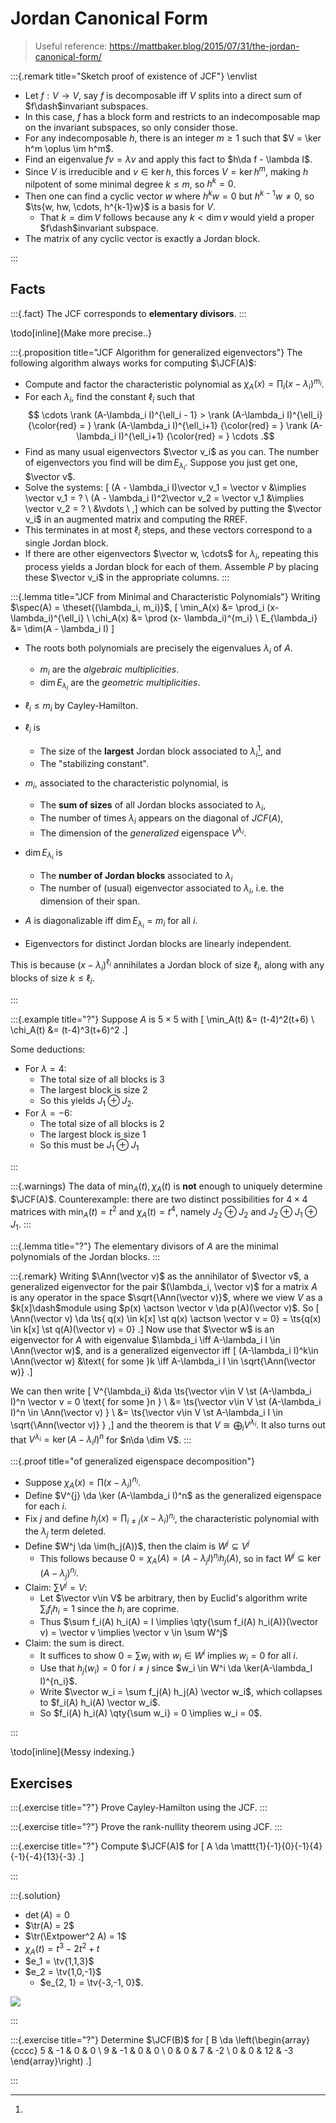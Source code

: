 # Jordan Canonical Form

> Useful reference: <https://mattbaker.blog/2015/07/31/the-jordan-canonical-form/>


:::{.remark title="Sketch proof of existence of JCF"}
\envlist

- Let $f:V\to V$, say $f$ is decomposable iff $V$ splits into a direct sum of $f\dash$invariant subspaces.
- In this case, $f$ has a block form and restricts to an indecomposable map on the invariant subspaces, so only consider those.
- For any indecomposable $h$, there is an integer $m\geq 1$ such that $V = \ker h^m \oplus \im h^m$.
- Find an eigenvalue $fv = \lambda v$ and apply this fact to $h\da f - \lambda I$.
- Since $V$ is irreducible and $v\in \ker h$, this forces $V = \ker h^m$, making $h$ nilpotent of some minimal degree $k\leq m$, so $h^k = 0$.
- Then one can find a cyclic vector $w$ where $h^kw = 0$ but $h^{k-1}w \neq 0$, so $\ts{w, hw, \cdots, h^{k-1}w}$ is a basis for $V$.
  - That $k=\dim V$ follows because any $k< \dim v$ would yield a proper $f\dash$invariant subspace.
- The matrix of any cyclic vector is exactly a Jordan block.

:::


## Facts

:::{.fact}
The JCF corresponds to **elementary divisors**.
:::

\todo[inline]{Make more precise..}

:::{.proposition title="JCF Algorithm for generalized eigenvectors"}
The following algorithm always works for computing $\JCF(A)$:

- Compute and factor the characteristic polynomial as $\chi_A(x) = \prod_{i} (x-\lambda_i)^{m_i}$.
- For each $\lambda_i$, find the constant $\ell_i$ such that
$$
\cdots \rank (A-\lambda_i I)^{\ell_i - 1} > \rank (A-\lambda_i I)^{\ell_i} {\color{red} = } \rank (A-\lambda_i I)^{\ell_i+1} {\color{red} = } \rank (A-\lambda_i I)^{\ell_i+1} {\color{red} = } \cdots
.$$
- Find as many usual eigenvectors $\vector v_i$ as you can.
   The number of eigenvectors you find will be $\dim E_{\lambda_i}$.
  Suppose you just get one, $\vector v$.
- Solve the systems:
\[
(A - \lambda_i I)\vector v_1 = \vector v &\implies \vector v_1 = ? \\
(A - \lambda_i I)^2\vector v_2 = \vector v_1 &\implies \vector v_2 = ? \\
&\vdots \\
,\]
  which can be solved by putting the $\vector v_i$ in an augmented matrix and computing the RREF.
- This terminates in at most $\ell_i$ steps, and these vectors correspond to a single Jordan block.
- If there are other eigenvectors $\vector w, \cdots$ for $\lambda_i$, repeating this process yields a Jordan block for each of them.
  Assemble $P$ by placing these $\vector v_i$ in the appropriate columns.
:::

:::{.lemma title="JCF from Minimal and Characteristic Polynomials"}
Writing $\spec(A) = \theset{(\lambda_i, m_i)}$,
\[
\min_A(x) &= \prod_i (x- \lambda_i)^{\ell_i} \\
\chi_A(x) &= \prod (x- \lambda_i)^{m_i} \\
E_{\lambda_i} &= \dim(A - \lambda_i I)
\]

- The roots both polynomials are precisely the eigenvalues $\lambda_i$ of $A$.
  - $m_i$ are the *algebraic multiplicities*.
  - $\dim E_{\lambda_i}$ are the *geometric multiplicities*.

- $\ell_i \leq m_i$ by Cayley-Hamilton.

- $\ell_i$ is
  - The size of the **largest** Jordan block associated to $\lambda_i$[^why_largest_block], and 
  - The "stabilizing constant".

- $m_i$, associated to the characteristic polynomial, is
  - The **sum of sizes** of all Jordan blocks associated to $\lambda_i$, 
  - The number of times $\lambda_i$ appears on the diagonal of $JCF(A)$, 
  - The dimension of the *generalized* eigenspace $V^{\lambda_i}$.

- $\dim E_{\lambda_i}$ is 
  - The **number of Jordan blocks** associated to $\lambda_i$
  - The number of (usual) eigenvector associated to $\lambda_i$, i.e. the dimension of their span.

- $A$ is diagonalizable iff $\dim E_{\lambda_i} = m_i$ for all $i$.
- Eigenvectors for distinct Jordan blocks are linearly independent.

[^why_largest_block]: 
This is because $(x-\lambda_i)^{\ell_i}$ annihilates a Jordan block of size $\ell_i$, along with any blocks of size $k\leq \ell_i$.

:::

:::{.example title="?"}
Suppose $A$ is $5\times 5$ with 
\[
\min_A(t) &= (t-4)^2(t+6) \\
\chi_A(t) &= (t-4)^3(t+6)^2
.\]

Some deductions:

- For $\lambda = 4$:
  - The total size of all blocks is 3
  - The largest block is size 2
  - So this yields $J_1 \oplus J_2$.
- For $\lambda = -6$:
  - The total size of all blocks is 2
  - The largest block is size 1
  - So this must be $J_1 \oplus J_1$

:::

:::{.warnings}
The data of $\min_A(t), \chi_A(t)$ is **not** enough to uniquely determine $\JCF(A)$.
Counterexample: there are two distinct possibilities for $4\times 4$ matrices with $\min_A(t) = t^2$ and $\chi_A(t) = t^4$, namely $J_2 \oplus J_2$ and $J_2 \oplus J_1 \oplus J_1$.
:::

:::{.lemma title="?"}
The elementary divisors of $A$ are the minimal polynomials of the Jordan blocks.
:::

:::{.remark}
Writing $\Ann(\vector v)$ as the annihilator of $\vector v$, a generalized eigenvector for the pair $(\lambda_i, \vector v)$ for a matrix $A$ is any operator in the space $\sqrt{\Ann(\vector v)}$, where we view $V$ as a $k[x]\dash$module using $p(x) \actson \vector v \da p(A)(\vector v)$.
So 
\[
\Ann(\vector v) \da \ts{ q(x) \in k[x] \st q(x) \actson \vector v = 0} = \ts{q(x) \in k[x] \st q(A)(\vector v) = 0}
.\]
Now use that $\vector w$ is an eigenvector for $A$ with eigenvalue $\lambda_i \iff A-\lambda_i I \in \Ann(\vector w)$, and is a generalized eigenvector iff
\[
(A-\lambda_i I)^k\in \Ann(\vector w) &\text{ for some }k \iff A-\lambda_i I \in \sqrt{\Ann(\vector w)}
.\]

We can then write
\[
V^{\lambda_i} 
&\da \ts{\vector v\in V \st (A-\lambda_i I)^n \vector v = 0 \text{ for some }n } \\
&= \ts{\vector v\in V \st (A-\lambda_i I)^n \in \Ann(\vector v) } \\
&= \ts{\vector v\in V \st A-\lambda_i I \in \sqrt{\Ann(\vector v)} } 
,\]
and the theorem is that $V \cong \bigoplus_i V^{\lambda_i}$.
It also turns out that $V^{\lambda_i} = \ker (A-\lambda_i I)^n$ for $n\da \dim V$.
:::

:::{.proof title="of generalized eigenspace decomposition"}

- Suppose $\chi_A(x) = \prod (x-\lambda_i)^{n_i}$.
- Define $V^{j} \da \ker (A-\lambda_i I)^n$ as the generalized eigenspace for each $i$.
- Fix $j$ and define $h_j(x) = \prod_{i\neq j}(x-\lambda_i)^{n_i}$, the characteristic polynomial with the $\lambda_j$ term deleted.
- Define $W^j \da \im(h_j(A))$, then the claim is $W^j \subseteq V^j$
  - This follows because $0 = \chi_A(A) = (A-\lambda_j I)^{n_j} h_j(A)$, so in fact $W^j \subseteq \ker (A - \lambda_j)^{n_j}$.
- Claim: $\sum V^j = V$:
  - Let $\vector v\in V$ be arbitrary, then by Euclid's algorithm write $\sum_i f_i h_i = 1$ since the $h_i$ are coprime.
  - Thus $\sum f_i(A) h_i(A) = I \implies \qty{\sum f_i(A) h_i(A)}(\vector v) = \vector v \implies \vector v \in \sum W^j$
- Claim: the sum is direct.
  - It suffices to show $0=\sum w_i$ with $w_i \in W^i$ implies $w_i =0$ for all $i$.
  - Use that $h_j(w_i) = 0$ for $i\neq j$ since $w_i \in W^i \da \ker(A-\lambda_I I)^{n_i}$.
  - Write $\vector w_i = \sum f_j(A) h_j(A) \vector w_i$, which collapses to $f_i(A) h_i(A) \vector w_i$.
  - So $f_i(A) h_i(A) \qty{\sum w_i} = 0 \implies w_i = 0$.

:::

\todo[inline]{Messy indexing.}


## Exercises

:::{.exercise title="?"}
Prove Cayley-Hamilton using the JCF.
:::

:::{.exercise title="?"}
Prove the rank-nullity theorem using JCF.
:::

:::{.exercise title="?"}
Compute $\JCF(A)$ for 
\[
A \da 
\mattt{1}{-1}{0}{-1}{4}{-1}{-4}{13}{-3}
.\]

:::

:::{.solution}

- $\det(A) = 0$
- $\tr(A) = 2$
- $\tr(\Extpower^2 A) = 1$
- $\chi_A(t) = t^3 - 2t^2 + t$
- $e_1 = \tv{1,1,3}$
- $e_2 = \tv{1,0,-1}$
  - $e_{2, 1} = \tv{-3,-1, 0}$.

![](2021-07-24_23-15-22.png)

:::

:::{.exercise title="?"}
Determine $\JCF(B)$ for
\[
B \da
\left(\begin{array}{cccc}
5 & -1 & 0 & 0 \\
9 & -1 & 0 & 0 \\
0 & 0 & 7 & -2 \\
0 & 0 & 12 & -3
\end{array}\right)
.\]


:::

